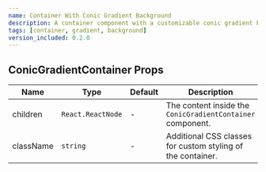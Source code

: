 ```yaml
---
name: Container With Conic Gradient Background
description: A container component with a customizable conic gradient background and additional styling options. It features a flexible design with responsive gradients that adapt to light and dark themes.
tags: [container, gradient, background]
version_included: 0.2.0
---
```


## ConicGradientContainer Props

| Name      | Type              | Default | Description                                                 |
| --------- | ----------------- | ------- | ----------------------------------------------------------- |
| children  | `React.ReactNode` | -       | The content inside the `ConicGradientContainer` component.  |
| className | `string`          | -       | Additional CSS classes for custom styling of the container. |
